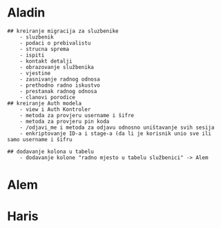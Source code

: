 # Aladin
    ## kreiranje migracija za sluzbenike 
        - sluzbenik 
        - podaci o prebivalistu
        - strucna sprema
        - ispiti
        - kontakt detalji
        - obrazovanje službenika
        - vjestine
        - zasnivanje radnog odnosa
        - prethodno radno iskustvo
        - prestanak radnog odnosa
        - clanovi porodice
    ## kreiranje Auth modela
        - view i Auth Kontroler
        - metoda za provjeru username i šifre
        - metoda za provjeru pin koda
        - /odjavi_me i metoda za odjavu odnosno uništavanje svih sesija
        - enkriptovanje ID-a i stage-a (da li je korisnik unio sve ili samo username i šifru
        
    ## dodavanje kolona u tabelu
        - dodavanje kolone "radno mjesto u tabelu službenici" -> Alem
      
       
# Alem



# Haris
